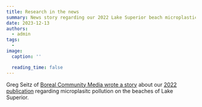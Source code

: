 ```yaml
---
title: Research in the news
summary: News story regarding our 2022 Lake Superior beach microplastic publication
date: 2023-12-13
authors:
  - admin
tags:
  -
image:
  caption: ''

  reading_time: false
---
```


Greg Seitz of [Boreal Community Media wrote a story](https://www.boreal.org/2023/12/13/475686/microplastics-pose-big-problems-for-lake-superiors-beaches) about our [2022 publication](/publication/1-davidson-microplastic-2022/) regarding microplasitc pollution on the beaches of Lake Superior.
